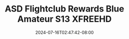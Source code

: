 --- 
title: "ASD Flightclub Rewards  Blue Amateur  S13  XFREEHD"
description: "nonton   ASD Flightclub Rewards  Blue Amateur  S13  XFREEHD durasi panjang video full new"
date: 2024-07-16T02:47:42-08:00
file_code: "p8e17vk73i5o"
draft: false
cover: "nqden4j2puxkk8bd.jpg"
tags: ["ASD", "Flightclub", "Rewards", "Blue", "Amateur", "XFREEHD", "bokep-indo", "bokep-viral", "bokep-ig"]
length: 1690
fld_id: "1483168"
foldername: "Asian s3x diary flightclub"
categories: ["Asian s3x diary flightclub"]
views: 9
---